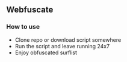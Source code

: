## Webfuscate

### How to use

- Clone repo or download script somewhere
- Run the script and leave running 24x7
- Enjoy obfuscated surflist
